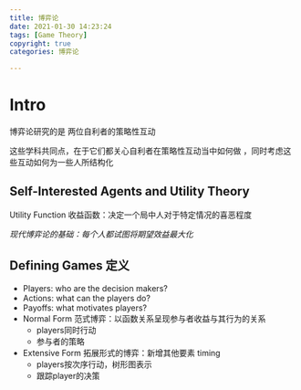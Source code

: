 ```yaml
---
title: 博弈论
date: 2021-01-30 14:23:24
tags: [Game Theory]
copyright: true
categories: 博弈论

---
```


# Intro

博弈论研究的是 两位自利者的策略性互动 

这些学科共同点，在于它们都关心自利者在策略性互动当中如何做 ，同时考虑这些互动如何为一些人所结构化

## Self-Interested Agents and Utility Theory

Utility Function 收益函数：决定一个局中人对于特定情况的喜恶程度

*现代博弈论的基础：每个人都试图将期望效益最大化*



## Defining Games 定义

- Players: who are the decision makers?
- Actions: what can the players do?
- Payoffs: what motivates players?
- Normal Form 范式博弈：以函数关系呈现参与者收益与其行为的关系
  - players同时行动
  - 参与者的策略
- Extensive Form 拓展形式的博弈：新增其他要素 timing
  - players按次序行动，树形图表示
  - 跟踪player的决策